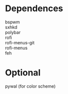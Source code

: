 # Dependences
  bspwm\
  sxhkd\
  polybar\
  rofi\
  rofi-menus-git\
  rofi-menus\
  feh
  
# Optional
  pywal (for color scheme)
